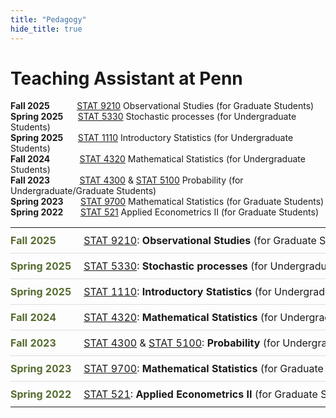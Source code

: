 ```yaml
---
title: "Pedagogy"
hide_title: true
---
```


# Teaching Assistant at Penn

**Fall 2025**&nbsp;&nbsp;&nbsp;&nbsp;&nbsp;&nbsp;&nbsp;&nbsp;&nbsp;&nbsp;&nbsp;[STAT 9210](/docs/course_syllabi/STAT9210.pdf) Observational Studies (for Graduate Students) <br>
**Spring 2025**&nbsp;&nbsp;&nbsp;&nbsp;&nbsp;&nbsp;[STAT 5330](/docs/course_syllabi/stat5330.pdf) Stochastic processes (for Undergraduate Students) <br>
**Spring 2025**&nbsp;&nbsp;&nbsp;&nbsp;&nbsp;&nbsp;[STAT 1110](/docs/course_syllabi/stat1110.pdf) Introductory Statistics (for Undergraduate Students) <br>
**Fall 2024**&nbsp;&nbsp;&nbsp;&nbsp;&nbsp;&nbsp;&nbsp;&nbsp;&nbsp;&nbsp;&nbsp; [STAT 4320](/docs/course_syllabi/stat4320.pdf) Mathematical Statistics (for Undergraduate Students) <br>
**Fall 2023**&nbsp;&nbsp;&nbsp;&nbsp;&nbsp;&nbsp;&nbsp;&nbsp;&nbsp;&nbsp;&nbsp; [STAT 4300](/docs/course_syllabi/STAT4300.pdf) & [STAT 5100](/docs/course_syllabi/stat5100.pdf) Probability (for Undergraduate/Graduate Students) <br>
**Spring 2023**&nbsp;&nbsp;&nbsp;&nbsp;&nbsp;&nbsp;  [STAT 9700](/docs/course_syllabi/stat9700.pdf) Mathematical Statistics (for Graduate Students) <br>
**Spring 2022**&nbsp;&nbsp;&nbsp;&nbsp;&nbsp;&nbsp; [STAT 521](/docs/course_syllabi/stat521.pdf) Applied Econometrics II (for Graduate Students) <br>

<style>
    :root {
        --olive-color: #556B2F; /* Define a CSS variable for the olive color */
    }
    
    /* Style the table to remove borders and padding */
    .ta-table td {
        border: none;
        padding: 10px 0;
        vertical-align: top; /* Align content to the top of the cell */
    }
    
    .ta-table {
        border-collapse: collapse; /* Prevents gaps between cells */
        width: 100%;
    }

    /* Style the first column specifically for the year and semester text */
    .ta-table td:first-child {
        font-weight: bold;
        color: var(--olive-color);
        padding-right: 20px; /* Add some space between the columns */
        white-space: nowrap; /* Prevent the text from wrapping */
    }
    .ta-table td:last-child {
        white-space: nowrap;
    }
    
/*     /* Add a border to the bottom of each row for separation */
    .ta-table tr:not(:last-child) {
        border-bottom: 1px solid #ddd;
    } */

/*     /* Style the link text */
    .ta-table a {
        color: var(--olive-color); /* Make links the same color as the header */
        text-decoration: none; /* Remove the underline */
    } */
    .ta-table a:hover {
        text-decoration: underline; /* Add underline on hover for usability */
    }
</style>

<table class="ta-table">
    <tbody>
        <tr>
            <td>Fall 2025</td>
            <td><a href="/docs/course_syllabi/STAT9210.pdf">STAT 9210</a>: <strong>Observational Studies</strong> (for Graduate Students)</td>
        </tr>
        <tr>
            <td>Spring 2025</td>
            <td><a href="/docs/course_syllabi/STAT5330.pdf">STAT 5330</a>: <strong>Stochastic processes</strong> (for Undergraduate Students)</td>
        </tr>
        <tr>
            <td>Spring 2025</td>
            <td><a href="/docs/course_syllabi/STAT1110.pdf">STAT 1110</a>: <strong>Introductory Statistics</strong> (for Undergraduate Students)</td>
        </tr>
        <tr>
            <td>Fall 2024</td>
            <td><a href="/docs/course_syllabi/STAT4320.pdf">STAT 4320</a>: <strong>Mathematical Statistics</strong> (for Undergraduate Students)</td>
        </tr>
        <tr>
            <td>Fall 2023</td>
            <td><a href="/docs/course_syllabi/STAT4300.pdf">STAT 4300</a> & <a href="/docs/course_syllabi/STAT5100.pdf">STAT 5100</a>: <strong>Probability</strong> (for Undergraduate/Graduate Students)</td>
        </tr>
        <tr>
            <td>Spring 2023</td>
            <td><a href="/docs/course_syllabi/STAT9700.pdf">STAT 9700</a>: <strong>Mathematical Statistics</strong> (for Graduate Students)</td>
        </tr>
        <tr>
            <td>Spring 2022</td>
            <td><a href="/docs/course_syllabi/STAT521.pdf">STAT 521</a>: <strong>Applied Econometrics II</strong> (for Graduate Students)</td>
        </tr>
    </tbody>
</table>


<!-- Add a style tag with CSS to control the layout -->
<style>
  .content-container {
    display: flex;
    align-items: flex-start;
  }
  .text-container {
    flex-grow: 1;
  }

  .side-image {
    margin-top: 5px;
    margin-left: 30px; /* Adjust the space between the image and the text */
    max-width: 40%; /* Adjust the width of the image */
    border-radius: 2%; /* Make the image circular */
    overflow: hidden; /* Hide anything outside of the circle */
  }

  /* Responsive design for smaller screens */
  @media (max-width: 768px) {
    .side-image {
      max-width: 100%;
      margin-left: 0;
      margin-bottom: 20px;
    }

    .content-container {
      flex-direction: column;
    }
  }
</style>

